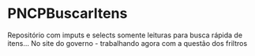 # PNCPBuscarItens
Repositório com imputs e selects somente leituras para busca rápida de itens...
No site do governo - trabalhando agora com a questão dos friltros


